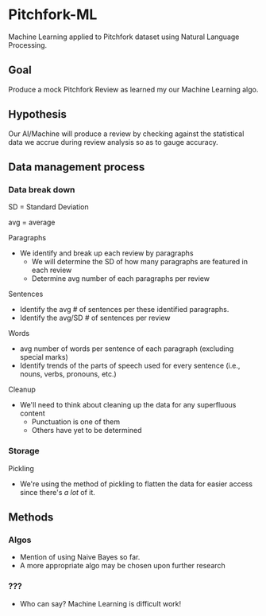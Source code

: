 # Pitchfork-ML
Machine Learning applied to Pitchfork dataset using Natural Language Processing.

## Goal
Produce a mock Pitchfork Review as learned my our Machine Learning algo.

## Hypothesis
Our AI/Machine will produce a review by checking against the statistical data we accrue during review analysis so as to gauge accuracy.

## Data management process

### Data break down
  
  SD = Standard Deviation
  
  avg = average
  
  Paragraphs
  
  - We identify and break up each review by paragraphs
    - We will determine the SD of how many paragraphs are featured in each review
    - Determine avg number of each paragraphs per review
  
  Sentences
  
  - Identify the avg # of sentences per these identified paragraphs.
  - Identify the avg/SD # of sentences per review
  
  Words
   
   - avg number of words per sentence of each paragraph (excluding special marks)
   - Identify trends of the parts of speech used for every sentence (i.e., nouns, verbs, pronouns, etc.)
   
  Cleanup
  
  - We'll need to think about cleaning up the data for any superfluous content
    - Punctuation is one of them
    - Others have yet to be determined

### Storage
  Pickling
   - We're using the method of pickling to flatten the data for easier access since there's _a lot_ of it.

## Methods

### Algos
   
   - Mention of using Naive Bayes so far.
   - A more appropriate algo may be chosen upon further research
   
### ???
   
   - Who can say? Machine Learning is difficult work!
   
